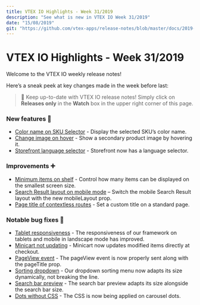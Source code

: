 ```yaml
---
title: VTEX IO Highlights - Week 31/2019
description: "See what is new in VTEX IO Week 31/2019"
date: "15/08/2019"
git: "https://github.com/vtex-apps/release-notes/blob/master/docs/2019-week-31/README.md"
---
```


# VTEX IO Highlights - Week 31/2019

Welcome to the VTEX IO weekly release notes!

Here’s a sneak peek at key changes made in the week before last:

> :bell: Keep up-to-date with VTEX IO release notes! Simply click on **Releases only** in the **Watch** box in the upper right corner of this page.

### New features :rocket:

- [Color name on SKU Selector](color-name-sku-selector.md) - Display the selected SKU’s color name.
- [Change image on hover](change-image-on-hover.md) - Show a secondary product image by hovering it.
- [Storefront language selector](storefront-language-selector.md) - Storefront now has a language selector.

### Improvements :heavy_plus_sign:

- [Minimum items on shelf](minimum-items-shelf.md) - Control how many items can be displayed on the smallest screen size.
- [Search Result layout on mobile mode](hide-layout-switcher-mobile.md) – Switch the mobile Search Result layout with the new mobileLayout prop.
- [Page title of contextless routes](custom-title-standard-page.md) - Set a custom title on a standard page.

### Notable bug fixes :bug:

- [Tablet responsiveness](https://github.com/vtex-apps/store-discussion/issues/56) - The responsiveness of our framework on tablets and mobile in landscape mode has improved.
- [Minicart not updating](https://github.com/vtex-apps/minicart/pull/171) - Minicart now updates modified items directly at checkout.
- [PageView event](https://github.com/vtex-apps/store/pull/312) - The pageView event is now properly sent along with the pageTitle prop.
- [Sorting dropdown](https://github.com/vtex-apps/search-result/pull/217) - Our dropdown sorting menu now adapts its size dynamically, not breaking the line.
- [Search bar preview](https://github.com/vtex-apps/store-components/pull/539) - The search bar preview adapts its size alongside the search bar size.
- [Dots without CSS](https://github.com/vtex-apps/carousel/pull/83) - The CSS is now being applied on carousel dots.
